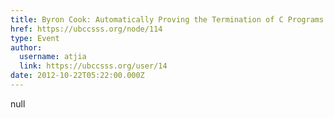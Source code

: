 ```yaml
---
title: Byron Cook: Automatically Proving the Termination of C Programs 
href: https://ubccsss.org/node/114
type: Event
author:
  username: atjia
  link: https://ubccsss.org/user/14
date: 2012-10-22T05:22:00.000Z
---
```


null